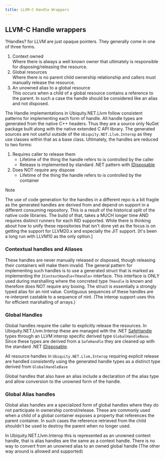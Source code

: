 ```yaml
---
title: LLVM-C Handle Wrappers
---
```


## LLVM-C Handle wrappers
?Handles? for LLVM are just opaque pointers. They generally come in one of three forms.

  1. Context owned  
     Where there is always a well known owner that ultimately is responsible for
     disposing/releasing the resource.
  2. Global resources  
     Where there is no parent child ownership relationship and callers must manually release
     the resource.
  3. An unowned alias to a global resource  
     This occurs when a child of a global resource contains a reference to the parent. In such
     a case the handle should be considered like an alias and not disposed.

The Handle implementations in Ubiquity.NET.Llvm follow consistent patterns for implementing
each form of handle. All handle types are generated from the native C++ headers. Thus they are
a source only NuGet package built along with the native extended C API library. The generated
sources are not useful outside of the `Ubiquity.NET.Llvm.Interop` as they use classes within
that as a base class. Ultimately, the handles are reduced to two forms:
1) Requires caller to release them
    - Lifetime of the thing the handle refers to is controlled by the caller
    - Release is implemented by standard .NET pattern with [IDisposable](xref:System.IDisposable)
2) Does NOT require any dispose
    - Lifetime of the thing the handle refers to is controlled by the container

>[!NOTE]
> The use of code generation for the handles in a different repo is a bit fragile as the
> generated handles are derived from and depend on support in a different consuming repository.
> This is a result of the historical split of the native code libraries. The build of that,
> takes a MUCH longer time AND requires distinct runners for each RID supported. While there is
> thinking about how to unify these repositories that isn't done yet as the focus is on getting
> the support for LLVM20.x and especially the JIT support. [It's been a long run with LLVM10 as
> the only option.]

### Contextual handles and Aliases
These handles are never manually released or disposed, though releasing their containers will
make them invalid. The general pattern for implementing such handles is to use a generated
struct that is marked as implementing the `IContextHandle<THandle>` interface. This interface
is ONLY used during marshalling where the concreted type `THandle` is known and therefore does
NOT require any boxing. The struct is essentially a strongly typed alias for an nint value.
Contiguous sequences of these handles are re-interpret castable to a sequence of nint. (The
interop support uses this for efficient marshalling of arrays.)

### Global Handles
Global handles require the caller to explicitly release the resources. In
Ubiquity.NET.Llvm.Interop these are managed with the .NET [SafeHandle](xref:System.Runtime.InteropServices.SafeHandle)
types through an LLVM interop specific derived type `GlobalHandleBase`. Since these types are
derived from a `SafeHandle` they are cleaned up with the standard .NET [IDisposable](xref:System.IDisposable).

All resource handles in `Ubiquity.NET.Llvm,Interop` requiring explicit release are handled consistently
using the generated handle types as a distinct type derived from `GlobalHandleBase`

Global handles that also have an alias include a declaration of the alias type and allow
conversion to the unowned form of the handle.

### Global Alias handles
Global alias handles are a specialized form of global handles where they do not participate in
ownership control/release. These are commonly used when a child of a global container exposes
a property that references the parent container. In such cases the reference retrieved from the
child shouldn't be used to destroy the parent when no longer used. 

In Ubiquity.NET.Llvm.Interop this is represented as an unowned context handle, that is alias
handles are the same as a context handle. There is no way to convert from an unowned alias to
an owned global handle (The other way around is allowed and supported)

